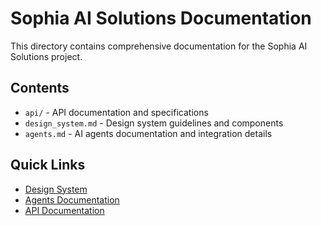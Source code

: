 # Sophia AI Solutions Documentation

This directory contains comprehensive documentation for the Sophia AI Solutions project.

## Contents

- `api/` - API documentation and specifications
- `design_system.md` - Design system guidelines and components
- `agents.md` - AI agents documentation and integration details

## Quick Links

- [Design System](./design_system.md)
- [Agents Documentation](./agents.md)
- [API Documentation](./api/)
